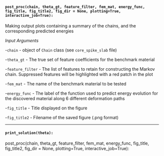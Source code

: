 #### `post_proc(chain, theta_gt, feature_filter, fem_mat, energy_func, fig_title, fig_title2, fig_dir = None, plotting=True, interactive_job=True):`

Making output plots containing a summary of the chains, and the corresponding predicted energies

_Input Arguments_

-`chain` - object of `Chain` class (see `core_spike_slab` file)
   
-`theta_gt` - The true set of feature coefficients for the benchmark material
   
-`feature_filter` - The list of features to retain for constructing the Markov chain. Suppressed features will be highlighted with a red patch in the plot
   
-`fem_mat` - The name of the benchmark material to be tested
   
-`energy_func` - The label of the function used to predict energy evolution for the discovered material along 6 different deformation paths
   
-`fig_title` - Title displayed on the figure
   
-`fig_title2` - Filename of the saved figure (.png format)
   
---
   

#### `print_solution(theta):`


post_proc(chain, theta_gt, feature_filter, fem_mat, energy_func, fig_title, fig_title2, fig_dir = None, plotting=True, interactive_job=True):